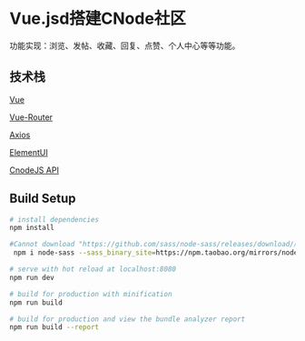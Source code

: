# Vue.jsd搭建CNode社区

功能实现：浏览、发帖、收藏、回复、点赞、个人中心等等功能。



## 技术栈
[Vue](https://cn.vuejs.org/)

[Vue-Router](https://router.vuejs.org/zh-cn/)

[Axios](https://github.com/axios/axios)

[ElementUI](http://element.eleme.io/)

[CnodeJS API](https://cnodejs.org/api)



## Build Setup

``` bash
# install dependencies
npm install

#Cannot download "https://github.com/sass/node-sass/releases/download/版本号/XXX_binding.nod
 npm i node-sass --sass_binary_site=https://npm.taobao.org/mirrors/node-sass/

# serve with hot reload at localhost:8080
npm run dev

# build for production with minification
npm run build

# build for production and view the bundle analyzer report
npm run build --report
```


